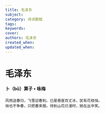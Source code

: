 ```yaml
---
title: 毛泽东
subject: 
category: 诗词歌赋
tags: 
keywords: 
cover: 
authors: 毛泽东
created_when: 
updated_when: 
---
```


# 毛泽东

#### 卜（bǔ）算子 • 咏梅

```
风雨送春归，飞雪迎春到。已是悬崖百丈冰，犹有花枝俏。
俏也不争春，只把春来报。待到山花烂漫时，她在丛中笑。
```
